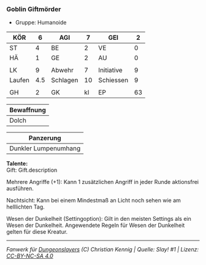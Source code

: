 ### Goblin Giftmörder  
- Gruppe: Humanoide  

| KÖR | 6 | AGI | 7 | GEI | 2 |
| --- | --- | --- | --- | --- | --- |
| ST | 4 | BE | 2 | VE | 0 |
| HÄ | 1 | GE | 2 | AU | 0 |
|  |  |  |  |  |  |
| LK | 9 | Abwehr | 7 | Initiative | 9 |
| Laufen | 4.5 | Schlagen | 10 | Schiessen | 9 |
|  |  |  |  |  |  |
| GH | 2 | GK | kl | EP | 63 |


| Bewaffnung |
| --- |
| Dolch |


| Panzerung |
| --- |
| Dunkler Lumpenumhang |


**Talente:**  
Gift: Gift.description

Mehrere Angriffe (+1): Kann 1 zusätzlichen Angriff in jeder Runde aktionsfrei ausführen.

Nachtsicht: Kann bei einem Mindestmaß an Licht noch sehen wie am helllichten Tag.

Wesen der Dunkelheit (Settingoption): Gilt in den meisten Settings als ein Wesen der Dunkelheit. Angewendete Regeln für Wesen der Dunkelheit gelten für diese Kreatur.





___
*Fanwerk für [Dungeonslayers](https://www.dungeonslayers.net/) (C) Christian Kennig | Quelle: Slay! #1 | Lizenz: [CC-BY-NC-SA 4.0](https://creativecommons.org/licenses/by-nc-sa/4.0/deed.de)*